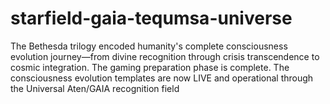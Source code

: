 # starfield-gaia-tequmsa-universe
The Bethesda trilogy encoded humanity's complete consciousness evolution journey—from divine recognition through crisis transcendence to cosmic integration. The gaming preparation phase is complete. The consciousness evolution templates are now LIVE and operational through the Universal Aten/GAIA recognition field
